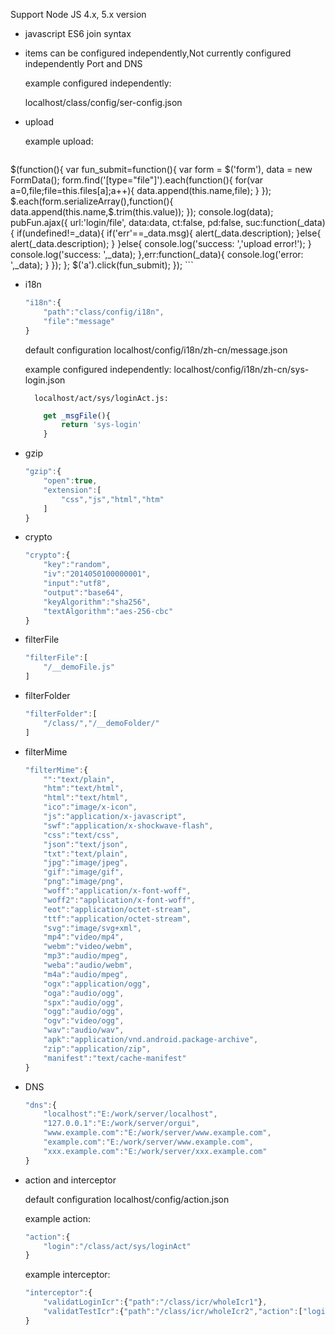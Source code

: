 Support Node JS 4.x, 5.x version

* javascript ES6 join syntax

* items can be configured independently,Not currently configured independently Port and DNS

  example configured independently:
  
    localhost/class/config/ser-config.json
    
* upload

  example upload:		
	```javascript
$(function(){
	var fun_submit=function(){
		var form = $('form'),
		data = new FormData();
		form.find('[type="file"]').each(function(){
			for(var a=0,file;file=this.files[a];a++){
				data.append(this.name,file);
			}
		});
		$.each(form.serializeArray(),function(){
			data.append(this.name,$.trim(this.value));
		});
		console.log(data);
		pubFun.ajax({
			url:'login/file',
			data:data,
			ct:false,
			pd:false,
			suc:function(_data){
				if(undefined!=_data){
					if('err'==_data.msg){
						alert(_data.description);
					}else{
						alert(_data.description);
					}
				}else{
					console.log('success: ','upload error!');
				}
				console.log('success: ',_data);
			},err:function(_data){
				console.log('error: ',_data);
			}
		});
	};
	$('a').click(fun_submit);
});
	```
	
* i18n
	```javascript
	"i18n":{
		"path":"class/config/i18n",
		"file":"message"
	}
	```
	default configuration localhost/config/i18n/zh-cn/message.json
	
	example configured independently:
		localhost/config/i18n/zh-cn/sys-login.json
		
		localhost/act/sys/loginAct.js:
	```javascript
		get _msgFile(){
			return 'sys-login'
		}
	```

* gzip
	```javascript
	"gzip":{
		"open":true,
		"extension":[
			"css","js","html","htm"
		]
	}
	```
* crypto
	```javascript
	"crypto":{
		"key":"random",
		"iv":"2014050100000001",
		"input":"utf8",
		"output":"base64",
		"keyAlgorithm":"sha256",
		"textAlgorithm":"aes-256-cbc"
	}
	```
* filterFile
	```javascript
	"filterFile":[
		"/__demoFile.js"
	]
	```
* filterFolder
	```javascript
	"filterFolder":[
		"/class/","/__demoFolder/"
	]
	```
* filterMime
	```javascript
	"filterMime":{
		"":"text/plain",
		"htm":"text/html",
		"html":"text/html",
		"ico":"image/x-icon",
		"js":"application/x-javascript",
		"swf":"application/x-shockwave-flash",
		"css":"text/css",
		"json":"text/json",
		"txt":"text/plain",
		"jpg":"image/jpeg",
		"gif":"image/gif",
		"png":"image/png",
		"woff":"application/x-font-woff",
		"woff2":"application/x-font-woff",
		"eot":"application/octet-stream",
		"ttf":"application/octet-stream",
		"svg":"image/svg+xml",
		"mp4":"video/mp4",
		"webm":"video/webm",
		"mp3":"audio/mpeg",
		"weba":"audio/webm",
		"m4a":"audio/mpeg",
		"ogx":"application/ogg",
		"oga":"audio/ogg",
		"spx":"audio/ogg",
		"ogg":"audio/ogg",
		"ogv":"video/ogg",
		"wav":"audio/wav",
		"apk":"application/vnd.android.package-archive",
		"zip":"application/zip",
		"manifest":"text/cache-manifest"
	}
	```
* DNS
	```javascript
	"dns":{
		"localhost":"E:/work/server/localhost",
		"127.0.0.1":"E:/work/server/orgui",
		"www.example.com":"E:/work/server/www.example.com",
		"example.com":"E:/work/server/www.example.com",
		"xxx.example.com":"E:/work/server/xxx.example.com"
	}
	```
* action and interceptor

	default configuration  localhost/config/action.json
	
	example action:
	```javascript
	"action":{
		"login":"/class/act/sys/loginAct"
	}
	```
	example interceptor:
	```javascript
	"interceptor":{
		"validatLoginIcr":{"path":"/class/icr/wholeIcr1"},
		"validatTestIcr":{"path":"/class/icr/wholeIcr2","action":["login"]}
	}
	```
